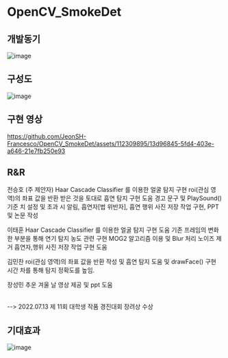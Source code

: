 # OpenCV_SmokeDet

## 개발동기
![image](https://github.com/JeonSH-Francesco/OpenCV_SmokeDet/assets/112309895/988c61e2-3d34-46b9-a11a-21f28aa45451)

## 구성도
![image](https://github.com/JeonSH-Francesco/OpenCV_SmokeDet/assets/112309895/9c9b44b1-ebb4-4f6c-89f6-9c586dec07bf)

## 구현 영상
https://github.com/JeonSH-Francesco/OpenCV_SmokeDet/assets/112309895/13d96845-5fd4-403e-a646-21e7fb250e93

## R&R
전승호
(주 제안자)
Haar Cascade Classifier 를 이용한 얼굴 탐지 구현
roi(관심 영역)의 좌표 값을 반환 받은 것을 토대로 흡연 탐지 구현 도움
경고 문구 및 PlaySound() 
기준 치 설정 및 초과 시
알림, 
흡연자[법 위반자], 흡연 행위 사진 저장 작업 구현, PPT 및 논문 작성

이태훈
Haar Cascade Classifier 를 이용한 얼굴 탐지 구현 도움
기존 프레임의 변화한 부분을 통해 연기 탐지 농도 관련 구현
MOG2 알고리즘 이용 및 Blur 처리 노이즈 제거
흡연자,행위 사진 저장 작업 구현 도움

김민찬
 roi(관심 영역)의 좌표 값을 반환 작성 및 흡연 탐지 도움
및 drawFace() 구현
시간 차를 통해 탐지 정확도를 높임.

장성민
추운 겨울 날 
영상 제공 및 ppt 도움

</br>
--> 2022.07.13 제 11회 대학생 작품 경진대회 장려상 수상

## 기대효과
![image](https://github.com/JeonSH-Francesco/OpenCV_SmokeDet/assets/112309895/ad38823b-f60b-427b-9ded-41f174e75113)
